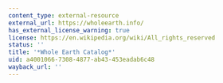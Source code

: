 ```yaml
---
content_type: external-resource
external_url: https://wholeearth.info/
has_external_license_warning: true
license: https://en.wikipedia.org/wiki/All_rights_reserved
status: ''
title: '*Whole Earth Catalog*'
uid: a4001066-7308-4877-ab43-453eadab6c48
wayback_url: ''
---
```

